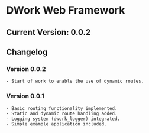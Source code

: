 # DWork Web Framework

## Current Version: 0.0.2

## Changelog

### Version 0.0.2

    - Start of work to enable the use of dynamic routes.

### Version 0.0.1

    - Basic routing functionality implemented.
    - Static and dynamic route handling added.
    - Logging system (dwork_logger) integrated.
    - Simple example application included.
